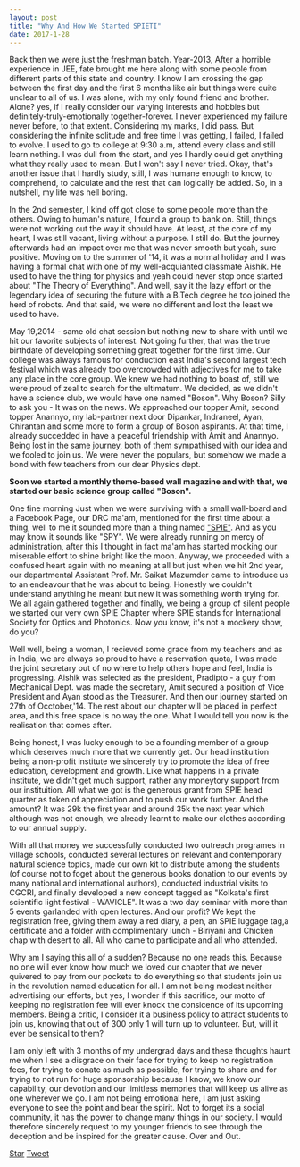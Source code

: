 ```yaml
---
layout: post
title: "Why And How We Started SPIETI"
date: 2017-1-28
---
```

<!-- Place this tag in your head or just before your close body tag. -->
<script async defer src="https://buttons.github.io/buttons.js"></script>
<!-- Place this tag in your head or just before your close body tag. -->
<script src="https://apis.google.com/js/platform.js" async def></script>


Back then we were just the freshman batch. Year-2013, After a horrible experience in JEE, fate brought me here
along with some people from different parts of this state and country. I know I am crossing the gap between the first day and the first 6 months
like air but things were quite unclear to all of us. I was alone, with my only found friend and brother. Alone? yes, if I really 
consider our varying interests and hobbies but definitely-truly-emotionally together-forever. I never experienced my failure never before, to that extent. 
Considering my marks, I did pass. But considering the infinite solitude and free time I was getting, I failed, I failed to evolve. I used to
go to college at 9:30 a.m, attend every class and still learn nothing. I was dull from the start, and yes I hardly could get anything what 
they really used to mean. But I won't say I never tried. Okay, that's another issue that I hardly study, still, I was humane enough
to know, to comprehend, to calculate and the rest that can logically be added. So, in a nutshell, my life was hell boring. 

In the 2nd semester, I kind off got close to some people more than the others. Owing to human's nature, I found a group to bank on. Still,
things were not working out the way it should have. At least, at the core of my heart, I was still vacant, living without a purpose. I still
do. But the journey afterwards had an impact over me that was never smooth but yeah, sure positive. Moving on to the summer of '14, it was 
a normal holiday and I was having a formal chat with one of my well-acquianted classmate Aishik. He used to have the thing for physics and yeah
could never stop once started about "The Theory of Everything". And well, say it the lazy effort or the legendary idea of securing the
future with a B.Tech degree he too joined the herd of robots. And that said, we were no different and lost the least we used to have.

May 19,2014 - same old chat session but nothing new to share with until we hit our favorite subjects of interest. Not going further, that 
was the true birthdate of developing something great together for the first time. Our college was always famous for conduction east India's 
second largest tech festival which was already too overcrowded with adjectives for me to take any place in the core group. We knew we
had nothing to boast of, still we were proud of zeal to search for the ultimatum. We decided, as we didn't have a science club, we would have
one named "Boson". Why Boson? Silly to ask you - It was on the news. We approached our topper Amit, second topper Anannyo, my lab-partner 
next door Dipankar, Indraneel, Ayan, Chirantan and some more to form a group of Boson aspirants. At that time, I already succedded in 
have a peaceful friendship with Amit and Anannyo. Being lost in the same journey, both of them sympathised with our idea and we fooled
to join us. We were never the populars, but somehow we made a bond with few teachers from our dear Physics dept. 

**Soon we started a monthly theme-based wall magazine and with that, we started our basic science group called "Boson".**

One fine morning Just when we were surviving with a small wall-board and a Facebook Page, our DRC ma'am, mentioned for the first time
about a thing, well to me it sounded more than a thing named ["SPIE"](http://spie.org/). And as you may know it sounds like "SPY". We were already running 
on mercy of administration, after this I thought in fact ma'am has started mocking our miserable effort to shine bright like the moon. 
Anyway, we proceeded with a confused heart again with no meaning at all but just when we hit 2nd year, our departmental Assistant Prof.
Mr. Saikat Mazumder came to introduce us to an endeavour that he was about to being. Honestly we couldn't understand anything he meant
but new it was something worth trying for. We all again gathered together and finally, we being a group of silent people we started our
very own SPIE Chapter where SPIE stands for International Society for Optics and Photonics. Now you know, it's not a mockery show, do you?

Well well, being a woman, I recieved some grace from my teachers and as in India, we are always so proud to have a reservation quota, I
was made the joint secretary out of no where to help others hope and feel, India is progressing. Aishik was selected as the president,
Pradipto - a guy from Mechanical Dept. was made the secretary, Amit secured a position of Vice President and Ayan stood as the Treasurer.
And then our journey started on 27th of Occtober,'14. The rest about our chapter will be placed in perfect area, and this free space is
no way the one. What I would tell you now is the realisation that comes after. 

Being honest, I was lucky enough to be a founding member of a group which deserves much more that we currently get. Our head instituition 
being a non-profit institute we sincerely try to promote the idea of free education, development and growth. Like what happens in a 
private institute, we didn't get much support, rather any moneytory support from our instituition. All what we got is the generous grant
from SPIE head quarter as token of appreciation and to push our work further. And the amount? It was 29k the first year and around 35k the
next year which although was not enough, we already learnt to make our clothes according to our annual supply. 

With all that money we successfully conducted two outreach programes in village schools, conducted several lectures on relevant and contemporary
natural science topics, made our own kit to distribute among the students (of course not to foget about the generous books donation 
to our events by many national and international authors), conducted industrial visits to CGCRI, and finally developed a new concept 
tagged as "Kolkata's first scientific light festival - WAVICLE". It was a two day seminar with more than 5 events garlanded with open
lectures. And our profit? We kept the registration free, giving them away a red diary, a pen, an SPIE luggage tag,a certificate and a folder with 
complimentary lunch - Biriyani and Chicken chap with desert to all. All who came to participate and all who attended. 

Why am I saying this all of a sudden? Because no one reads this. Because no one will ever know how much we loved our chapter that we 
never quivered to pay from our pockets to do everything so that students join us in the revolution named education for all. I am not
being modest neither advertising our efforts, but yes, I wonder if this sacrifice, our motto of keeping no registration fee will ever 
knock the consicence of its upcoming members. Being a critic, I consider it a business policy to attract students to join us, knowing that 
out of 300 only 1 will turn up to volunteer. But, will it ever be sensical to them?

I am only left with 3 months of my undergrad days and these thoughts haunt me when I see a disgrace on their face for trying to keep
no registration fees, for trying to donate as much as possible, for trying to share and for trying to not run for huge sponsorship
because I know, we know our capability, our devotion and our limitless memories that will keep us alive as one wherever we go. I am not
being emotional here, I am just asking everyone to see the point and bear the spirit. Not to forget its a social community, it has the power
to change many things in our society. I would therefore sincerely request to my younger friends to see through the deception and be inspired
for the greater cause. Over and Out. 


<!-- Place this tag where you want the button to render. -->
<a class="github-button" href="https://github.com/DarkDem/DarkDem.github.io" data-icon="octicon-star" data-style="mega" data-count-href="/DarkDem/DarkDem.github.io/stargazers" data-count-api="/repos/DarkDem/DarkDem.github.io#stargazers_count" data-count-aria-label="# stargazers on GitHub" aria-label="Star DarkDem/DarkDem.github.io on GitHub">Star</a>
<a href="https://twitter.com/share" class="twitter-share-button" data-show-count="false">Tweet</a><script async src="//platform.twitter.com/widgets.js" charset="utf-8"></script>
<!-- Place this tag where you want the share button to render. -->
<div class="g-plus" data-action="share"></div>
